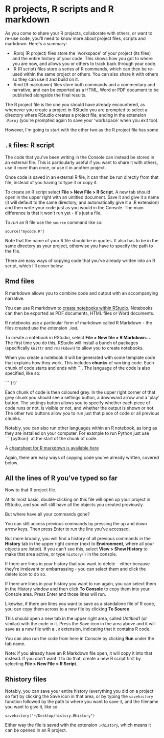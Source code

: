 # R projects, R scripts and R markdown

As you come to share your R projects, collaborate with others, or want to re-use code, you'll need to know more about project files, scripts and markdown. Here's a summary:

* .Rproj (R project) files store the 'workspace' of your project (its files) and the entire history of your code. This shows how you got to where you are now, and allows you or others to track back through your code.
* .R (R script) files store a series of R commands, which can then be re-used within the same project or others. You can also share it with others so they can use it and build on it.
* .Rmd (R markdown) files store both commands and a commentary and narrative, and can be exported as a HTML, Word or PDF document to be published alongside the final results.

The R project file is the one you should have already encountered, as whenever you create a project in RStudio you are prompted to select a directory where RStudio creates a project file, ending in the extension `.Rproj` (you're prompted again to save your 'workspace' when you exit too).

However, I'm going to start with the other two as the R project file has some 

## `.R` files: R script

The code that you've been writing in the Console can instead be stored in an external file. This is particularly useful if you want to share it with others, use it more than once, or use it in another project.

Once code is saved in an external R file, it can then be run directly from that file, instead of you having to type it or copy it. 

To create an R script select **File > New File > R Script**. A new tab should open in the upper right with an untitled document. Save it and give it a name (it will default to the same directory, and automatically give it a .R extension) and then write your code just as you would in the Console. The main difference is that it won't run yet - it's just a file.

To *run* an R file use the `source` command like so:

`source("mycode.R")`

Note that the name of your R file should be in quotes. It also has to be in the same directory as your project, otherwise you have to specify the path to the file.

There are easy ways of copying code that you've already written into an R script, which I'll cover below.

## Rmd files

R markdown allows you to combine code and output with an accompanying narrative. 

You can use R markdown to [create notebooks within RStudio](http://rmarkdown.rstudio.com/r_notebooks.html). Notebooks can then be exported as PDF documents, HTML files or Word documents.

R notebooks use a particular form of markdown called R Markdown - the files created use the extension `.Rmd`.

To create a notebook in RStudio, select **File > New file > R Markdown...**. The first time you do this, RStudio will install a bunch of packages (specifically `knittr` and `rmarkdown`) to allow you to create notebooks.

When you create a notebook it will be generated with some template code that explains how they work. This includes **chunks** of working code. Each chunk of code starts and ends with ```. The language of the code is also specified, like so: 

````{r}`

Each chunk of code is then coloured grey. In the upper right corner of that grey chunk you should see a settings button, a downward arrow and a 'play' button. The settings button allows you to specify whether each piece of code runs or not, is visible or not, and whether the output is shown or not. The other two buttons allow you to run just that piece of code or all previous chunks.

Notably, you can also run other languages within an R notebook, as long as they are installed on your computer. For example to run Python just use ````{python}` at the start of the chunk of code.

A [cheatsheet for R markdown is available here](https://www.rstudio.com/wp-content/uploads/2016/03/rmarkdown-cheatsheet-2.0.pdf)

Again, there are easy ways of copying code you've already written, covered below.


## All the lines of R you've typed so far

Now to that R project file. 

At its most basic, double-clicking on this file will open up your project in RStudio, and you will still have all the objects you created previously. 

But where have all your commands gone? 

You can still access previous commands by pressing the up and down arrow keys. Then press Enter to run the line you've accessed.

But more broadly, you will find a history of all previous commands in the **History** tab in the upper right corner (next to **Environment**, where all your objects are listed). If you can't see this, select **View > Show History** to make that area active, or type `history()` in the console.

If there are lines in your history that you want to delete - either because they're irrelevant or embarrassing - you can select them and click the delete icon to do so.

If there are lines in your history you want to run again, you can select them in the History window and then click **To Console** to copy them into your Console area. Press Enter and those lines will run.

Likewise, if there are lines you want to save as a standalone file of R code, you can copy them across to a new file by clicking **To Source**.

This should open a new tab in the upper right area, called *Untitled1* (or similar) with the code in it. Press the Save icon in the area above and it will save as a new file with a `.R` extension, indicating that it contains R code.

You can also run the code from here in Console by clicking **Run** under the tab name. 

Note: if you already have an R Markdown file open, it will copy it into that instead. If you don't want it to do that, create a new R script first by selecting **File > New File > R Script**. 

## Rhistory files

Notably, you can save your entire history (everything you did on a project so far) by clicking the Save icon in that area, or by typing the `savehistory` function followed by the path to where you want to save it, and the filename you want to give it, like so:

`savehistory("~/Desktop/history.Rhistory")`

Either way the file is saved with the extension `.Rhistory`, which means it can be opened in an R project.


